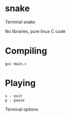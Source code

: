 # snake
Terminal snake

No libraries, pure linux C code

# Compiling

    gcc main.c

# Playing

    x - exit
    p - pause

Terminal options
